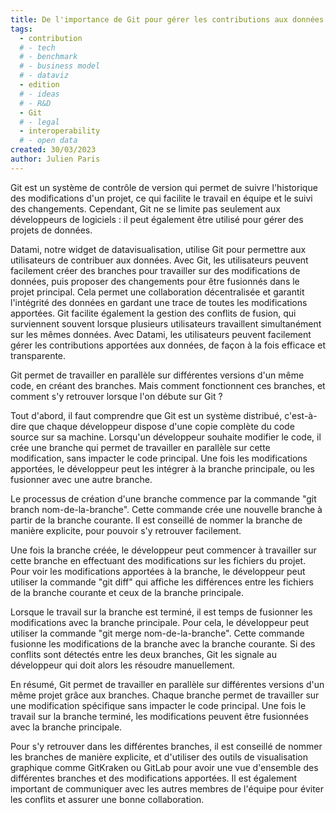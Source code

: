 ```yaml
---
title: De l'importance de Git pour gérer les contributions aux données
tags: 
  - contribution
  # - tech
  # - benchmark
  # - business model
  # - dataviz
  - edition
  # - ideas
  # - R&D
  - Git
  # - legal
  - interoperability
  # - open data
created: 30/03/2023
author: Julien Paris
---
```


Git est un système de contrôle de version qui permet de suivre l'historique des modifications d'un projet, ce qui facilite le travail en équipe et le suivi des changements. Cependant, Git ne se limite pas seulement aux développeurs de logiciels : il peut également être utilisé pour gérer des projets de données. 

Datami, notre widget de datavisualisation, utilise Git pour permettre aux utilisateurs de contribuer aux données. Avec Git, les utilisateurs peuvent facilement créer des branches pour travailler sur des modifications de données, puis proposer des changements pour être fusionnés dans le projet principal. Cela permet une collaboration décentralisée et garantit l'intégrité des données en gardant une trace de toutes les modifications apportées. Git facilite également la gestion des conflits de fusion, qui surviennent souvent lorsque plusieurs utilisateurs travaillent simultanément sur les mêmes données. Avec Datami, les utilisateurs peuvent facilement gérer les contributions apportées aux données, de façon à la fois efficace et transparente.

Git permet de travailler en parallèle sur différentes versions d'un même code, en créant des branches. Mais comment fonctionnent ces branches, et comment s'y retrouver lorsque l'on débute sur Git ?

Tout d'abord, il faut comprendre que Git est un système distribué, c'est-à-dire que chaque développeur dispose d'une copie complète du code source sur sa machine. Lorsqu'un développeur souhaite modifier le code, il crée une branche qui permet de travailler en parallèle sur cette modification, sans impacter le code principal. Une fois les modifications apportées, le développeur peut les intégrer à la branche principale, ou les fusionner avec une autre branche.

Le processus de création d'une branche commence par la commande "git branch nom-de-la-branche". Cette commande crée une nouvelle branche à partir de la branche courante. Il est conseillé de nommer la branche de manière explicite, pour pouvoir s'y retrouver facilement.

Une fois la branche créée, le développeur peut commencer à travailler sur cette branche en effectuant des modifications sur les fichiers du projet. Pour voir les modifications apportées à la branche, le développeur peut utiliser la commande "git diff" qui affiche les différences entre les fichiers de la branche courante et ceux de la branche principale.

Lorsque le travail sur la branche est terminé, il est temps de fusionner les modifications avec la branche principale. Pour cela, le développeur peut utiliser la commande "git merge nom-de-la-branche". Cette commande fusionne les modifications de la branche avec la branche courante. Si des conflits sont détectés entre les deux branches, Git les signale au développeur qui doit alors les résoudre manuellement.

En résumé, Git permet de travailler en parallèle sur différentes versions d'un même projet grâce aux branches. Chaque branche permet de travailler sur une modification spécifique sans impacter le code principal. Une fois le travail sur la branche terminé, les modifications peuvent être fusionnées avec la branche principale.

Pour s'y retrouver dans les différentes branches, il est conseillé de nommer les branches de manière explicite, et d'utiliser des outils de visualisation graphique comme GitKraken ou GitLab pour avoir une vue d'ensemble des différentes branches et des modifications apportées. Il est également important de communiquer avec les autres membres de l'équipe pour éviter les conflits et assurer une bonne collaboration.